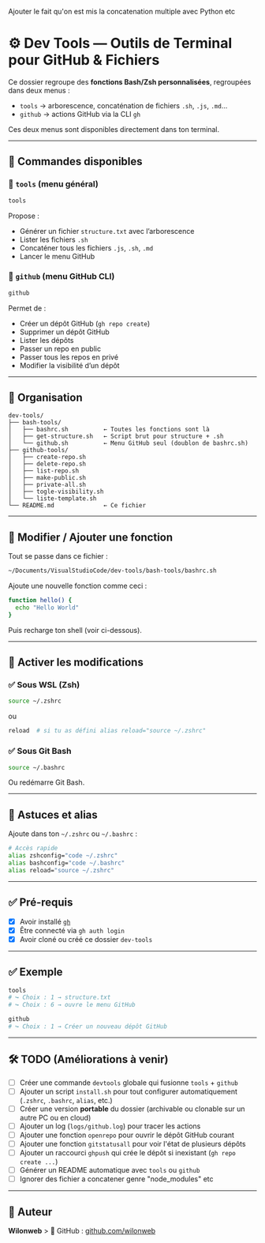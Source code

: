 Ajouter le fait qu'on est mis la concatenation multiple avec Python etc

# ⚙️ Dev Tools — Outils de Terminal pour GitHub & Fichiers

Ce dossier regroupe des **fonctions Bash/Zsh personnalisées**, regroupées dans deux menus :

- `tools` → arborescence, concaténation de fichiers `.sh`, `.js`, `.md`...
- `github` → actions GitHub via la CLI `gh`

Ces deux menus sont disponibles directement dans ton terminal.

---

## 🧰 Commandes disponibles

### 📁 `tools` (menu général)

```bash
tools
````

Propose :

* Générer un fichier `structure.txt` avec l’arborescence
* Lister les fichiers `.sh`
* Concaténer tous les fichiers `.js`, `.sh`, `.md`
* Lancer le menu GitHub

### 🐙 `github` (menu GitHub CLI)

```bash
github
```

Permet de :

* Créer un dépôt GitHub (`gh repo create`)
* Supprimer un dépôt GitHub
* Lister les dépôts
* Passer un repo en public
* Passer tous les repos en privé
* Modifier la visibilité d’un dépôt

---

## 📁 Organisation

```
dev-tools/
├── bash-tools/
│   ├── bashrc.sh          ← Toutes les fonctions sont là
│   ├── get-structure.sh   ← Script brut pour structure + .sh
│   └── github.sh          ← Menu GitHub seul (doublon de bashrc.sh)
├── github-tools/
│   ├── create-repo.sh
│   ├── delete-repo.sh
│   ├── list-repo.sh
│   ├── make-public.sh
│   ├── private-all.sh
│   ├── togle-visibility.sh
│   └── liste-template.sh
└── README.md              ← Ce fichier
```

---

## 🔧 Modifier / Ajouter une fonction

Tout se passe dans ce fichier :

```bash
~/Documents/VisualStudioCode/dev-tools/bash-tools/bashrc.sh
```

Ajoute une nouvelle fonction comme ceci :

```bash
function hello() {
  echo "Hello World"
}
```

Puis recharge ton shell (voir ci-dessous).

---

## 🔄 Activer les modifications

### ✅ Sous **WSL (Zsh)**

```bash
source ~/.zshrc
```

ou

```bash
reload  # si tu as défini alias reload="source ~/.zshrc"
```

### ✅ Sous **Git Bash**

```bash
source ~/.bashrc
```

Ou redémarre Git Bash.

---

## 🧠 Astuces et alias

Ajoute dans ton `~/.zshrc` ou `~/.bashrc` :

```bash
# Accès rapide
alias zshconfig="code ~/.zshrc"
alias bashconfig="code ~/.bashrc"
alias reload="source ~/.zshrc"
```

---

## ✅ Pré-requis

* [x] Avoir installé [`gh`](https://cli.github.com/)
* [x] Être connecté via `gh auth login`
* [x] Avoir cloné ou créé ce dossier `dev-tools`

---

## ✅ Exemple

```bash
tools
# ↪ Choix : 1 → structure.txt
# ↪ Choix : 6 → ouvre le menu GitHub
```

```bash
github
# ↪ Choix : 1 → Créer un nouveau dépôt GitHub
```

---

## 🛠️ TODO (Améliorations à venir)

* [ ] Créer une commande `devtools` globale qui fusionne `tools` + `github`
* [ ] Ajouter un script `install.sh` pour tout configurer automatiquement (`.zshrc`, `.bashrc`, `alias`, etc.)
* [ ] Créer une version **portable** du dossier (archivable ou clonable sur un autre PC ou en cloud)
* [ ] Ajouter un log (`logs/github.log`) pour tracer les actions
* [ ] Ajouter une fonction `openrepo` pour ouvrir le dépôt GitHub courant
* [ ] Ajouter une fonction `gitstatusall` pour voir l'état de plusieurs dépôts
* [ ] Ajouter un raccourci `ghpush` qui crée le dépôt si inexistant (`gh repo create ...`)
* [ ] Générer un README automatique avec `tools` ou `github`
* [ ] Ignorer des fichier a concatener genre "node_modules" etc 

---

## 👤 Auteur

**Wilonweb** > 🔗 GitHub : [github.com/wilonweb](https://github.com/wilonweb)